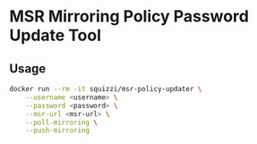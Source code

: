 # MSR Mirroring Policy Password Update Tool

## Usage
```bash
docker run --rm -it squizzi/msr-policy-updater \
    --username <username> \
    --password <password> \
    --msr-url <msr-url> \
    --poll-mirroring \
    --push-mirroring
```
